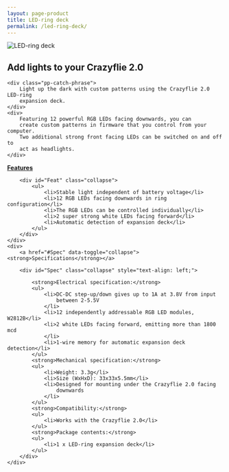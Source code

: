```yaml
---
layout: page-product
title: LED-ring deck
permalink: /led-ring-deck/
---
```


<div class="col-md-12">
  <img class="pp-main-image-narrow"
 src="/images/led-ring.png"
 alt="LED-ring deck"/>
 
<div>
    <h2><i class="fa fa-lightbulb-o"></i>Add lights to your Crazyflie 2.0</h2>

    <div class="pp-catch-phrase">
        Light up the dark with custom patterns using the Crazyflie 2.0 LED-ring
        expansion deck.
    </div>
    <div>
        Featuring 12 powerful RGB LEDs facing downwards, you can
        create custom patterns in firmware that you control from your computer.
        Two additional strong front facing LEDs can be switched on and off to
        act as headlights.
    </div>
</div>
<div class="pp-specs">
    <div>
        <a href="#Feat" data-toggle="collapse"><strong>Features</strong></a>

        <div id="Feat" class="collapse">
            <ul>
                <li>Stable light independent of battery voltage</li>
                <li>12 RGB LEDs facing downwards in ring configuration</li>
                <li>The RGB LEDs can be controlled individually</li>
                <li>2 super strong white LEDs facing forward</li>
                <li>Automatic detection of expansion deck</li>
            </ul>
        </div>
    </div>
    <div>
        <a href="#Spec" data-toggle="collapse"><strong>Specifications</strong></a>

        <div id="Spec" class="collapse" style="text-align: left;">

            <strong>Electrical specification:</strong>
            <ul>
                <li>DC-DC step-up/down gives up to 1A at 3.8V from input
                    between 2-5.5V
                </li>
                <li>12 independently addressable RGB LED modules, W2812B</li>
                <li>2 white LEDs facing forward, emitting more than 1800 mcd
                </li>
                <li>1-wire memory for automatic expansion deck detection</li>
            </ul>
            <strong>Mechanical specification:</strong>
            <ul>
                <li>Weight: 3.3g</li>
                <li>Size (WxHxD): 33x33x5.5mm</li>
                <li>Designed for mounting under the Crazyflie 2.0 facing
                    downwards
                </li>
            </ul>
            <strong>Compatibility:</strong>
            <ul>
                <li>Works with the Crazyflie 2.0</li>
            </ul>
            <strong>Package contents:</strong>
            <ul>
                <li>1 x LED-ring expansion deck</li>
            </ul>
        </div>
    </div>
</div>